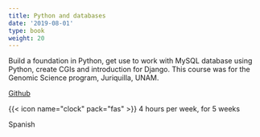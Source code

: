 ```yaml
---
title: Python and databases
date: '2019-08-01'
type: book
weight: 20
---
```


Build a foundation in Python, get use to work with MySQL database using Python, create CGIs and introduction for Django. This course was for the Genomic Science program, Juriquilla, UNAM.

<!--more-->


<i class="fab fa-github"></i> [Github](https://github.com/AnaBVA/DBclass)


{{< icon name="clock" pack="fas" >}} 4 hours per week, for 5 weeks

<i class="fas fa-language"></i> Spanish







